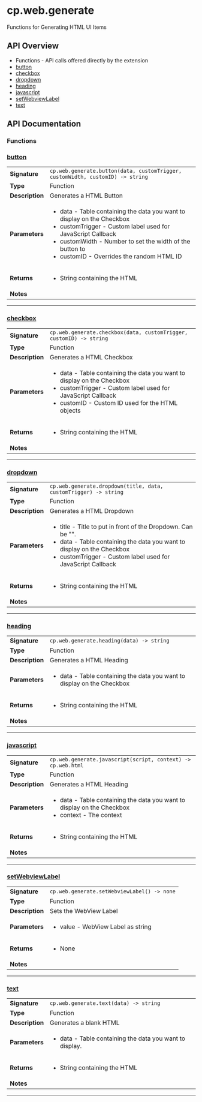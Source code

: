 # cp.web.generate

Functions for Generating HTML UI Items

## API Overview
* Functions - API calls offered directly by the extension
 * [button](#button)
 * [checkbox](#checkbox)
 * [dropdown](#dropdown)
 * [heading](#heading)
 * [javascript](#javascript)
 * [setWebviewLabel](#setwebviewlabel)
 * [text](#text)

## API Documentation

### Functions


### [button](#button)

|                                             |                                                                                     |
| --------------------------------------------|-------------------------------------------------------------------------------------|
| **Signature**                               | `cp.web.generate.button(data, customTrigger, customWidth, customID) -> string`                                                                    |
| **Type**                                    | Function                                                                     |
| **Description**                             | Generates a HTML Button                                                                     |
| **Parameters**                              | <ul><li>data - Table containing the data you want to display on the Checkbox</li><li>customTrigger - Custom label used for JavaScript Callback</li><li>customWidth - Number to set the width of the button to</li><li>customID - Overrides the random HTML ID</li></ul> |
| **Returns**                                 | <ul><li>String containing the HTML</li></ul>          |
| **Notes**                                   | <ul></ul>                |

---

### [checkbox](#checkbox)

|                                             |                                                                                     |
| --------------------------------------------|-------------------------------------------------------------------------------------|
| **Signature**                               | `cp.web.generate.checkbox(data, customTrigger, customID) -> string`                                                                    |
| **Type**                                    | Function                                                                     |
| **Description**                             | Generates a HTML Checkbox                                                                     |
| **Parameters**                              | <ul><li>data - Table containing the data you want to display on the Checkbox</li><li>customTrigger - Custom label used for JavaScript Callback</li><li>customID - Custom ID used for the HTML objects</li></ul> |
| **Returns**                                 | <ul><li>String containing the HTML</li></ul>          |
| **Notes**                                   | <ul></ul>                |

---

### [dropdown](#dropdown)

|                                             |                                                                                     |
| --------------------------------------------|-------------------------------------------------------------------------------------|
| **Signature**                               | `cp.web.generate.dropdown(title, data, customTrigger) -> string`                                                                    |
| **Type**                                    | Function                                                                     |
| **Description**                             | Generates a HTML Dropdown                                                                     |
| **Parameters**                              | <ul><li>title - Title to put in front of the Dropdown. Can be "".</li><li>data - Table containing the data you want to display on the Checkbox</li><li>customTrigger - Custom label used for JavaScript Callback</li></ul> |
| **Returns**                                 | <ul><li>String containing the HTML</li></ul>          |
| **Notes**                                   | <ul></ul>                |

---

### [heading](#heading)

|                                             |                                                                                     |
| --------------------------------------------|-------------------------------------------------------------------------------------|
| **Signature**                               | `cp.web.generate.heading(data) -> string`                                                                    |
| **Type**                                    | Function                                                                     |
| **Description**                             | Generates a HTML Heading                                                                     |
| **Parameters**                              | <ul><li>data - Table containing the data you want to display on the Checkbox</li></ul> |
| **Returns**                                 | <ul><li>String containing the HTML</li></ul>          |
| **Notes**                                   | <ul></ul>                |

---

### [javascript](#javascript)

|                                             |                                                                                     |
| --------------------------------------------|-------------------------------------------------------------------------------------|
| **Signature**                               | `cp.web.generate.javascript(script, context) -> cp.web.html`                                                                    |
| **Type**                                    | Function                                                                     |
| **Description**                             | Generates a HTML Heading                                                                     |
| **Parameters**                              | <ul><li>data - Table containing the data you want to display on the Checkbox</li><li>context - The context</li></ul> |
| **Returns**                                 | <ul><li>String containing the HTML</li></ul>          |
| **Notes**                                   | <ul></ul>                |

---

### [setWebviewLabel](#setwebviewlabel)

|                                             |                                                                                     |
| --------------------------------------------|-------------------------------------------------------------------------------------|
| **Signature**                               | `cp.web.generate.setWebviewLabel() -> none`                                                                    |
| **Type**                                    | Function                                                                     |
| **Description**                             | Sets the WebView Label                                                                     |
| **Parameters**                              | <ul><li>value - WebView Label as string</li></ul> |
| **Returns**                                 | <ul><li>None</li></ul>          |
| **Notes**                                   | <ul></ul>                |

---

### [text](#text)

|                                             |                                                                                     |
| --------------------------------------------|-------------------------------------------------------------------------------------|
| **Signature**                               | `cp.web.generate.text(data) -> string`                                                                    |
| **Type**                                    | Function                                                                     |
| **Description**                             | Generates a blank HTML                                                                     |
| **Parameters**                              | <ul><li>data - Table containing the data you want to display.</li></ul> |
| **Returns**                                 | <ul><li>String containing the HTML</li></ul>          |
| **Notes**                                   | <ul></ul>                |

---
